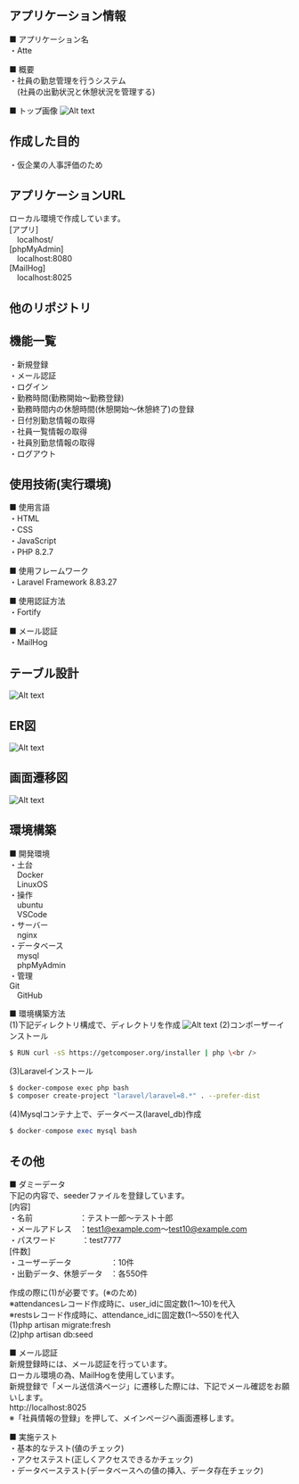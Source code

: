 ## アプリケーション情報
■ アプリケーション名<br />
・Atte

■ 概要<br />
・社員の勤怠管理を行うシステム<br />
&emsp;(社員の出勤状況と休憩状況を管理する)

■ トップ画像
![Alt text](image.png)


## 作成した目的
・仮企業の人事評価のため


## アプリケーションURL
ローカル環境で作成しています。<br />
[アプリ]<br />
&emsp;localhost/<br />
[phpMyAdmin]<br />
&emsp;localhost:8080<br />
[MailHog]<br />
&emsp;localhost:8025<br />


## 他のリポジトリ


## 機能一覧
・新規登録<br />
・メール認証<br />
・ログイン<br />
・勤務時間(勤務開始～勤務登録)<br />
・勤務時間内の休憩時間(休憩開始～休憩終了)の登録<br />
・日付別勤怠情報の取得<br />
・社員一覧情報の取得<br />
・社員別勤怠情報の取得<br />
・ログアウト


## 使用技術(実行環境)
■ 使用言語<br />
・HTML<br />
・CSS<br />
・JavaScript<br />
・PHP 8.2.7

■ 使用フレームワーク<br />
・Laravel Framework 8.83.27

■ 使用認証方法<br />
・Fortify

■ メール認証<br />
・MailHog


## テーブル設計
![Alt text](image-1.png)


## ER図
![Alt text](image-2.png)


## 画面遷移図
![Alt text](image-3.png)


## 環境構築
■ 開発環境<br />
・土台<br />
&emsp;Docker<br />
&emsp;LinuxOS<br />
・操作<br />
&emsp;ubuntu<br />
&emsp;VSCode<br />
・サーバー<br />
&emsp;nginx<br />
・データベース<br />
&emsp;mysql<br />
&emsp;phpMyAdmin<br />
・管理<br />
  Git<br />
&emsp;GitHub


■ 環境構築方法<br />
(1)下記ディレクトリ構成で、ディレクトリを作成
![Alt text](image-4.png)
(2)コンポーザーインストール<br />
```bash
$ RUN curl -sS https://getcomposer.org/installer | php \<br />
```
(3)Laravelインストール<br />
```bash
$ docker-compose exec php bash
$ composer create-project "laravel/laravel=8.*" . --prefer-dist
```
(4)Mysqlコンテナ上で、データベース(laravel_db)作成<br />
```php
$ docker-compose exec mysql bash
```


## その他
■ ダミーデータ<br />
下記の内容で、seederファイルを登録しています。<br />
[内容]<br />
・名前　　　　　　：テスト一郎～テスト十郎<br />
・メールアドレス　：test1@example.com～test10@example.com<br />
・パスワード　　  　：test7777<br />
[件数]<br />
・ユーザーデータ　　　　　：10件<br />
・出勤データ、休憩データ　：各550件<br />

作成の際に(1)が必要です。(※のため)<br />
※attendancesレコード作成時に、user_idに固定数(1～10)を代入<br />
※restsレコード作成時に、attendance_idに固定数(1～550)を代入<br />
(1)php artisan migrate:fresh<br />
(2)php artisan db:seed

■ メール認証<br />
新規登録時には、メール認証を行っています。<br />
ローカル環境の為、MailHogを使用しています。<br />
新規登録で「メール送信済ページ」に遷移した際には、下記でメール確認をお願いします。<br />
http://localhost:8025<br />
※「社員情報の登録」を押して、メインページへ画面遷移します。

■ 実施テスト<br />
・基本的なテスト(値のチェック)<br />
・アクセステスト(正しくアクセスできるかチェック)<br />
・データベーステスト(データベースへの値の挿入、データ存在チェック)<br />
